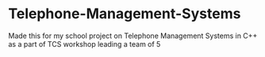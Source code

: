 # Telephone-Management-Systems
Made this for my school project on Telephone Management Systems in C++ as a part of TCS workshop leading a team of 5
